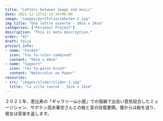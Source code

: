 ```yaml
---
title: "Letters between image and music"
date: 2021-12-12T12:14:34+06:00
image: "images/portfolio/saboten-2.jpg"
img_title: "Une lettre ouverte - 30cm x 24cm"
categories: ["Personal Project"]
description: "This is meta description."
order: "01"
draft: false
project_info:
- name: "Format"
  icon: "fas fa-ruler-combined"
  content: "50cm x 40cm"
- name: "Support"
  icon: "fas fa-paint-brush"
  content: "Watercolor on Paper"
resources:
- src: "images/slider/slider-2.jpg"
  title: "la ville tourne - 32cm x 24cm"
---
```

２０２１年、恵比寿の「ギャラリー山小屋」での個展で出会い意気投合したミュージシャン、サボテン高水春奈さんとの絵と音の往復書簡。僕からは絵を送り、彼女は音楽を返します。
